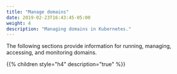```yaml
---
title: "Manage domains"
date: 2019-02-23T16:43:45-05:00
weight: 4
description: "Managing domains in Kubernetes."
---
```


The following sections provide information for running, managing, accessing, and monitoring domains.

{{% children style="h4" description="true" %}}
